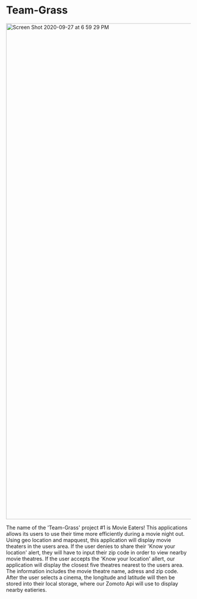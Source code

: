 # Team-Grass
<img width="1354" alt="Screen Shot 2020-09-27 at 6 59 29 PM" src="https://user-images.githubusercontent.com/62733242/94383037-b9d92200-00f3-11eb-91c7-aeed77dd8554.png">

The name of the 'Team-Grass' project #1 is Movie Eaters! This applications allows its users to use their time more efficiently during a movie night out. Using geo location and mapquest, this application will display movie theaters in the users area. If the user denies to share their 'Know your location' alert, they will have to input their zip code in order to view nearby movie theatres. If the user accepts the 'Know your location' allert, our application will display the closest five theatres nearest to the users area. The information includes the movie theatre name, adress and zip code. After the user selects a cinema, the longitude and latitude will then be stored into their local storage, where our Zomoto Api will use to display nearby eatieries. 
